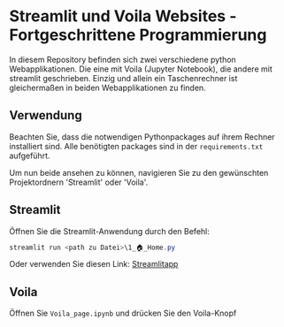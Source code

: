 # Streamlit und Voila Websites - Fortgeschrittene Programmierung

In diesem Repository befinden sich zwei verschiedene python Webapplikationen. Die eine mit Voila (Jupyter Notebook), die andere mit streamlit geschrieben. Einzig und allein ein Taschenrechner ist gleichermaßen in beiden Webapplikationen zu finden.

## Verwendung

Beachten Sie, dass die notwendigen Pythonpackages auf ihrem Rechner installiert sind. Alle benötigten packages sind in der `requirements.txt` aufgeführt.

Um nun beide ansehen zu können, navigieren Sie zu den gewünschten Projektordnern 'Streamlit' oder 'Voila'.

## Streamlit

Öffnen Sie die Streamlit-Anwendung durch den Befehl:

```powershell
streamlit run <path zu Datei>\1_🏠_Home.py
```

Oder verwenden Sie diesen Link: [Streamlitapp](https://fortgeschrittene-programmierung.streamlit.app/)

## Voila

Öffnen Sie `Voila_page.ipynb` und drücken Sie den Voila-Knopf
